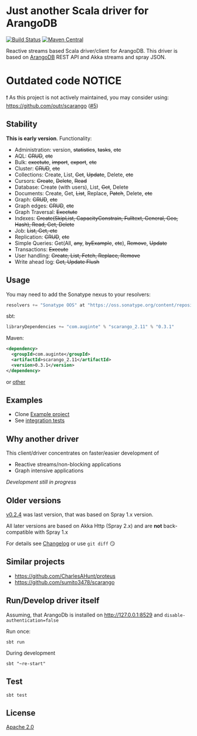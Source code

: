 Just another Scala driver for ArangoDB
======================================

[![Build Status](https://api.travis-ci.org/Auginte/scarango.png?branch=master)](http://travis-ci.org/Auginte/scarango)
[![Maven Central](https://maven-badges.herokuapp.com/maven-central/com.auginte/scarango_2.11/badge.svg)](http://search.maven.org/#artifactdetails|com.auginte|scarango_2.11|0.3.1|)

Reactive streams based Scala driver/client for ArangoDB.
This driver is based on [ArangoDB](https://www.arangodb.com/) REST API and Akka streams and spray JSON.

Outdated code NOTICE
====================

:exclamation: As this project is not actively maintained, you may consider using: https://github.com/outr/scarango ([#5](https://github.com/Auginte/scarango/issues/5))

Stability
---------

**This is early version**. Functionality:

 * Administration: version, ~~statistics~~, ~~tasks~~, ~~etc~~
 * AQL: ~~CRUD~~, ~~etc~~
 * Bulk: ~~exectute~~, ~~import~~, ~~export~~, ~~etc~~
 * Cluster: ~~CRUD~~, ~~etc~~ 
 * Collections: Create, List, ~~Get~~, ~~Update~~, Delete, ~~etc~~ 
 * Cursors: ~~Create~~, ~~Delete~~, ~~Read~~
 * Database: Create (with users), List, ~~Get~~, Delete
 * Documents: Create, Get, ~~List~~, Replace, ~~Patch~~, Delete, ~~etc~~  
 * Graph: ~~CRUD~~, ~~etc~~ 
 * Graph edges: ~~CRUD~~, ~~etc~~ 
 * Graph Traversal: ~~Exectute~~ 
 * Indexes: ~~Create(SkipList, CapacityConstrain, Fulltext, General, Geo, Hash), Read, Get, Delete~~  
 * Job: ~~List, Get, etc~~ 
 * Replication: ~~CRUD~~, ~~etc~~
 * Simple Queries: Get(All, ~~any~~, ~~byExample~~, ~~etc~~), ~~Remove~~, ~~Update~~ 
 * Transactions: ~~Execute~~ 
 * User handling: ~~Create, List, Fetch, Replace, Remove~~ 
 * Write ahead log: ~~Get, Update Flush~~  

Usage
-----

You may need to add the Sonatype nexus to your resolvers:

```scala
resolvers += "Sonatype OOS" at "https://oss.sonatype.org/content/repositories/releases"
```

sbt:
```scala
libraryDependencies += "com.auginte" % "scarango_2.11" % "0.3.1"
```

Maven:
```xml
<dependency>
  <groupId>com.auginte</groupId>
  <artifactId>scarango_2.11</artifactId>
  <version>0.3.1</version>
</dependency>
```
or [other](http://search.maven.org/#artifactdetails|com.auginte|scarango_2.11|0.3.1|)

Examples
--------

* Clone [Example project](https://github.com/aurelijusb/scarango-example)
* See [integration tests](src/test/scala/com/auginte/scarango/IntegrationTest.scala) 

Why another driver
------------------

This client/driver concentrates on faster/easier development of

* Reactive streams/non-blocking applications
* Graph intensive applications

*Development still in progress*

Older versions
--------------

[v0.2.4](https://github.com/Auginte/scarango/tree/v0.2.4) was last version,
that was based on Spray 1.x version.

All later versions are based on Akka Http (Spray 2.x)
and are **not** back-compatible with Spray 1.x

For details see [Changelog](CHANGELOG.md) or use `git diff` :smirk:

Similar projects
----------------

* https://github.com/CharlesAHunt/proteus
* https://github.com/sumito3478/scarango

Run/Develop driver itself
-------------------------

Assuming, that ArangoDb is installed on http://127.0.0.1:8529 and `disable-authentication=false`

Run once:

```
sbt run
```

During development

```
sbt "~re-start"
```

Test
----

```
sbt test
```

License
-------

[Apache 2.0](LICENSE)
